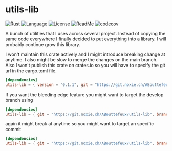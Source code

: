 # utils-lib

<!-- [![Build Status](https://drone.noxie.ch/api/badges/ABouttefeux/utils_lib/status.svg)](https://drone.noxie.ch/ABouttefeux/utils_lib) -->
[![Rust](https://github.com/ABouttefeux/utils-lib/actions/workflows/rust.yml/badge.svg?branch=develop)](https://github.com/ABouttefeux/utils-lib/actions/workflows/rust.yml)
![Language](https://img.shields.io/badge/language-Rust-orange)
![License](https://img.shields.io/badge/license-MIT_OR_Apache--2.0-blue.svg)
[![ReadMe](https://img.shields.io/badge/doc-Read_Me-blueviolet)](https://abouttefeux.github.io/utils-lib/utils_lib/index.html)
[![codecov](https://codecov.io/gh/ABouttefeux/utils-lib/branch/develop/graph/badge.svg?token=mUFucbIHuh)](https://codecov.io/gh/ABouttefeux/utils-lib)

A bunch of utilities that I uses across several project. 
Instead of copying the same code everywhere I finally decided to put everything into a library. 
I will probably continue grow this library.

I won't maintain this crate actively and I might introduce breaking change at anytime. 
I also might be slow to merge the changes on the main branch.
Also I won't publish this crate on crates.io so you will have to specify the git url in the cargo.toml file.
```toml
[dependencies]
utils-lib = { version = "0.1.1", git = "https://git.noxie.ch/ABouttefeux/utils-lib" }
```

If you want the bleeding edge feature you might want to target the develop branch using
```toml
[dependencies]
utils-lib = { git = "https://git.noxie.ch/ABouttefeux/utils-lib", branch = "develop" }
```
again it might break at anytime so you might want to target an specific commit
```toml
[dependencies]
utils-lib = { git = "https://git.noxie.ch/ABouttefeux/utils-lib", branch = "develop", rev="<commit hash>" }
```
